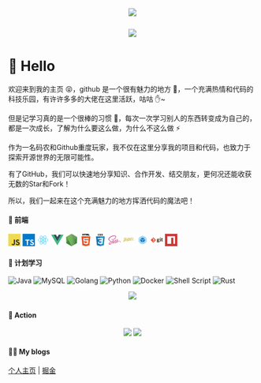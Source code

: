 <!-- 动态打字效果 -->
<h1 align="center">
  <a href="JavaScript:;">
    <img src="https://readme-typing-svg.herokuapp.com?color=%2336BCF7&lines=生活明朗，万物可爱.;console.log(%22Hello%EF%BC%8Cworld%22)">
  </a>
</h1>

<!-- 敲代码的图片 -->

<!-- 个人资料徽标 -->
<div align="center">

[comment]: <> (  <a href=""><img src="https://img.shields.io/badge/website-个人博客-blue"></a>&emsp;)
<!-- 访客数统计徽标 -->

[comment]: <> (  <img src="https://visitor-badge.glitch.me/badge?page_id=wangbinze" />)
</div>

<!-- 贪吃蛇代码贡献图 -->
<div align="center"><img src="https://cdn.jsdelivr.net/gh/anzhiyu-c/anzhiyu-c/assets/github-contribution-grid-snake.svg" /></div>

# 🙋 Hello

欢迎来到我的主页 😝，github 是一个很有魅力的地方 🙌，一个充满热情和代码的科技乐园，有许许多多的大佬在这里活跃，咕咕 ✋~

但是记学习真的是一个很棒的习惯 💪，每次一次学习别人的东西转变成为自己的，都是一次成长，了解为什么要这么做，为什么不这么做 ⚡

作为一名码农和Github重度玩家，我不仅在这里分享我的项目和代码，也致力于探索开源世界的无限可能性。

有了GitHub，我们可以快速地分享知识、合作开发、结交朋友，更何况还能收获无数的Star和Fork！

所以，我们一起来在这个充满魅力的地方挥洒代码的魔法吧！

#### 💪 前端
  <code><img height="25" src="https://raw.githubusercontent.com/github/explore/80688e429a7d4ef2fca1e82350fe8e3517d3494d/topics/javascript/javascript.png"></code>
  <code><img height="25" src="https://raw.githubusercontent.com/github/explore/80688e429a7d4ef2fca1e82350fe8e3517d3494d/topics/typescript/typescript.png"></code>
  <code><img height="25" src="https://raw.githubusercontent.com/github/explore/80688e429a7d4ef2fca1e82350fe8e3517d3494d/topics/react/react.png"></code>
  <code><img height="25" src="https://raw.githubusercontent.com/github/explore/80688e429a7d4ef2fca1e82350fe8e3517d3494d/topics/vue/vue.png"></code>
  <code><img height="25" src="https://raw.githubusercontent.com/github/explore/80688e429a7d4ef2fca1e82350fe8e3517d3494d/topics/nodejs/nodejs.png"></code>
  <code><img height="25" src="https://raw.githubusercontent.com/github/explore/80688e429a7d4ef2fca1e82350fe8e3517d3494d/topics/html/html.png"></code>
  <code><img height="25" src="https://raw.githubusercontent.com/github/explore/80688e429a7d4ef2fca1e82350fe8e3517d3494d/topics/css/css.png"></code>
  <code><img height="25" src="https://raw.githubusercontent.com/github/explore/80688e429a7d4ef2fca1e82350fe8e3517d3494d/topics/sass/sass.png"></code>
  <code><img height="25" src="https://raw.githubusercontent.com/github/explore/cb39e2385dfcec8a661d01bfacff6b1e33bbaa9d/topics/babel/babel.png"></code>
  <code><img height="25" src="https://raw.githubusercontent.com/github/explore/80688e429a7d4ef2fca1e82350fe8e3517d3494d/topics/webpack/webpack.png"></code>
  <code><img height="25" src="https://raw.githubusercontent.com/github/explore/80688e429a7d4ef2fca1e82350fe8e3517d3494d/topics/git/git.png"></code>
  <code><img height="25" src="https://raw.githubusercontent.com/github/explore/80688e429a7d4ef2fca1e82350fe8e3517d3494d/topics/npm/npm.png"></code>
  
[comment]: <> (💪 正在学习:)

[comment]: <> (&emsp;&emsp;)

[comment]: <> (![HTML5]&#40;https://img.shields.io/badge/-HTML5-E34F26?style=flat-square&logo=html5&logoColor=white&#41;)
[comment]: <> (![CSS3]&#40;https://img.shields.io/badge/-CSS3-1572B6?style=flat-square&logo=css3&#41;)
[comment]: <> (![JavaScript]&#40;https://img.shields.io/badge/-JavaScript-oringe?style=flat-square&logo=javascript&#41;)
[comment]: <> (![TypeScript]&#40;https://img.shields.io/badge/typescript-%23007ACC.svg?style=flat-square&logo=typescript&logoColor=white&#41;)
[comment]: <> (![Vue]&#40;https://img.shields.io/badge/-Vue.js-3f745c?style=flat-square&logo=Vue.js&#41;)
[comment]: <> (![React]&#40;https://img.shields.io/badge/-React-07afd9?style=flat-square&logo=React&#41;)
[comment]: <> (![Nodejs]&#40;https://img.shields.io/badge/-Nodejs-c0ebd?style=flat-square&logo=Node.js&#41;)

#### 🧠 计划学习
![Java](https://img.shields.io/badge/-java-yellow?style=flat-square&logo=java)
![MySQL](https://img.shields.io/badge/mysql-%2300f.svg?style=flat-square&logo=mysql&logoColor=white)
![Golang](https://img.shields.io/badge/Go-Golang-brightgreen)
![Python](https://img.shields.io/badge/-Python-pink?style=flat-square&logo=Python)
![Docker](https://img.shields.io/badge/-Docker-FCC624?style=flat-square&logo=docker)
![Shell Script](https://img.shields.io/badge/shell_script-%4285F4.svg?style=style=flat-square&logo=gnu-bash&logoColor=white)
![Rust](https://img.shields.io/badge/Rust-2E67D3.svg?style=style=flat-square&logo=rust&logoColor=white)

<div align="center"><img src="https://cdn.cbd.int/anzhiyu-assets@1.0.11/image/common/github-info/personal-homepage-banner.jpg" /></div>

#### 🚀 Action

<!-- 连续提交代码天数记录 -->
<!-- GitHub数据统计 -->
<div align="center">
  <img height="137px" src="https://github-readme-stats.vercel.app/api?username=wangbinze&hide_title=true&hide_border=true&show_icons=trueline_height=21&text_color=000&icon_color=000&bg_color=0,ea6161,ffc64d,fffc4d,52fa5a&theme=graywhite" />
  <img height="137px" src="https://github-readme-stats.vercel.app/api/top-langs/?username=wangbinze&hide_title=true&hide_border=true&layout=compact&langs_count=6&text_color=000&icon_color=fff&bg_color=0,52fa5a,4dfcff,c64dff&theme=graywhite" />
</div>

#### ✍🏻 My blogs

[个人主页](https://wangbinze.github.io/) | [掘金](https://juejin.cn/user/817692381816686)

